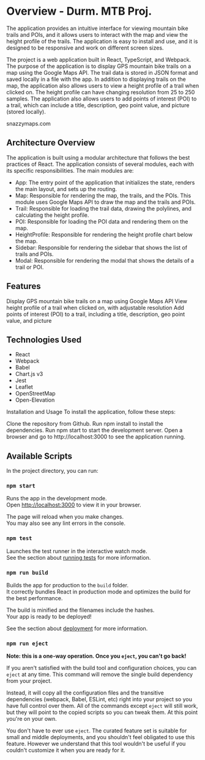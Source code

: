 # Overview - Durm. MTB Proj.

The application provides an intuitive interface for viewing mountain bike trails and POIs, and it allows users to interact with the map and view the height profile of the trails. The application is easy to install and use, and it is designed to be responsive and work on different screen sizes.

The project is a web application built in React, TypeScript, and Webpack. The purpose of the application is to display GPS mountain bike trails on a map using the Google Maps API. The trail data is stored in JSON format and saved locally in a file with the app. In addition to displaying trails on the map, the application also allows users to view a height profile of a trail when clicked on. The height profile can have changing resolution from 25 to 250 samples. The application also allows users to add points of interest (POI) to a trail, which can include a title, description, geo point value, and picture (stored locally).

snazzymaps.com


## **Architecture Overview**

The application is built using a modular architecture that follows the best practices of React. The application consists of several modules, each with its specific responsibilities. The main modules are:

- App: The entry point of the application that initializes the state, renders the main layout, and sets up the routing.
- Map: Responsible for rendering the map, the trails, and the POIs. This module uses Google Maps API to draw the map and the trails and POIs.
- Trail: Responsible for loading the trail data, drawing the polylines, and calculating the height profile.
- POI: Responsible for loading the POI data and rendering them on the map.
- HeightProfile: Responsible for rendering the height profile chart below the map.
- Sidebar: Responsible for rendering the sidebar that shows the list of trails and POIs.
- Modal: Responsible for rendering the modal that shows the details of a trail or POI.


## **Features**

Display GPS mountain bike trails on a map using Google Maps API
View height profile of a trail when clicked on, with adjustable resolution
Add points of interest (POI) to a trail, including a title, description, geo point value, and picture


## **Technologies Used**

- React
- Webpack
- Babel
- Chart.js v3
- Jest
- Leaflet
- OpenStreetMap
- Open-Elevation

Installation and Usage
To install the application, follow these steps:

Clone the repository from Github.
Run npm install to install the dependencies.
Run npm start to start the development server.
Open a browser and go to http://localhost:3000 to see the application running.


## Available Scripts

In the project directory, you can run:

### `npm start`

Runs the app in the development mode.\
Open [http://localhost:3000](http://localhost:3000) to view it in your browser.

The page will reload when you make changes.\
You may also see any lint errors in the console.

### `npm test`

Launches the test runner in the interactive watch mode.\
See the section about [running tests](https://facebook.github.io/create-react-app/docs/running-tests) for more information.

### `npm run build`

Builds the app for production to the `build` folder.\
It correctly bundles React in production mode and optimizes the build for the best performance.

The build is minified and the filenames include the hashes.\
Your app is ready to be deployed!

See the section about [deployment](https://facebook.github.io/create-react-app/docs/deployment) for more information.

### `npm run eject`

**Note: this is a one-way operation. Once you `eject`, you can't go back!**

If you aren't satisfied with the build tool and configuration choices, you can `eject` at any time. This command will remove the single build dependency from your project.

Instead, it will copy all the configuration files and the transitive dependencies (webpack, Babel, ESLint, etc) right into your project so you have full control over them. All of the commands except `eject` will still work, but they will point to the copied scripts so you can tweak them. At this point you're on your own.

You don't have to ever use `eject`. The curated feature set is suitable for small and middle deployments, and you shouldn't feel obligated to use this feature. However we understand that this tool wouldn't be useful if you couldn't customize it when you are ready for it.